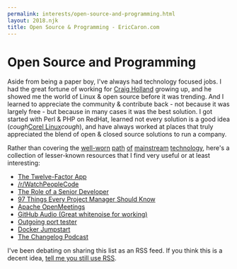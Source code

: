 ```yaml
---
permalink: interests/open-source-and-programming.html
layout: 2018.njk
title: Open Source & Programming - EricCaron.com
---
```

# Open Source and Programming

Aside from being a paper boy, I've always had technology focused jobs. I had the great fortune of working for [Craig Holland](https://www.linkedin.com/in/craig-holland-61336b33) growing up, and he showed me the world of Linux & open source before it was trending. And I learned to appreciate the community & contribute back - not because it was largely free - but because in many cases it was the best solution. I got started with Perl & PHP on RedHat, learned not every solution is a good idea (*cough*[Corel Linux](https://en.wikipedia.org/wiki/Corel_Linux)*cough*), and have always worked at places that truly appreciated the blend of open & closed source solutions to run a company.

Rather than covering the [well-worn](https://techcrunch.com) [path](https://news.ycombinator.com/) [of](https://github.com/) [mainstream](http://stackoverflow.com/) [technology](https://www.reddit.com/r/programming/), here's a collection of lesser-known resources that I find very useful or at least interesting:
* [The Twelve-Factor App](https://12factor.net/)
* [/r/WatchPeopleCode](https://www.reddit.com/r/WatchPeopleCode/)
* [The Role of a Senior Developer](http://mattbriggs.net/blog/2015/06/01/the-role-of-a-senior-developer/)
* [97 Things Every Project Manager Should Know](http://www.oreilly.com/pub/pr/2381)
* [Apache OpenMeetings](http://openmeetings.apache.org/)
* [GitHub Audio (Great whitenoise for working)](https://github.audio/)
* [Outgoing port tester](http://portquiz.net/)
* [Docker Jumpstart](http://odewahn.github.io/docker-jumpstart/)
* [The Changelog Podcast](https://changelog.com/podcast)

I've been debating on sharing this list as an RSS feed. If you think this is a decent idea, [tell me you still use RSS](mailto:eric.caron@gmail.com).